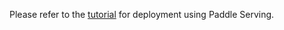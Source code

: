 Please refer to the [tutorial](../../docs/deployment/serving/serving.md) for deployment using Paddle Serving.
